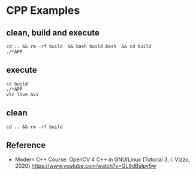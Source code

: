 # CPP Examples 

## clean, build and execute 
```
cd .. && rm -rf build  && bash build.bash  && cd build
./*APP 
```

## execute 
```
cd build
./*APP
vlc live.avi
```
## clean 

```  
cd .. && rm -rf build
```


## Reference 
* Modern C++ Course: OpenCV 4 C++ in GNU/Linux (Tutorial 3, I. Vizzo, 2020)
  https://www.youtube.com/watch?v=GL9dBulpv5w
